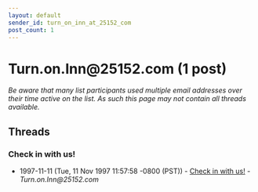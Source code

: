 ```yaml
---
layout: default
sender_id: turn_on_inn_at_25152_com
post_count: 1
---
```


# Turn.on.Inn<span>@</span>25152.com (1 post)

_Be aware that many list participants used multiple email addresses over their time active on the list. As such this page may not contain all threads available._

## Threads

### Check in with us!
+ 1997-11-11 (Tue, 11 Nov 1997 11:57:58 -0800 (PST)) - [Check in with us!](/archive/1997/11/a26eaf615fa697c05eca45f5ba653ebd1855e35ee8c820d79c66c72946c53e21) - _Turn.on.Inn@25152.com_

